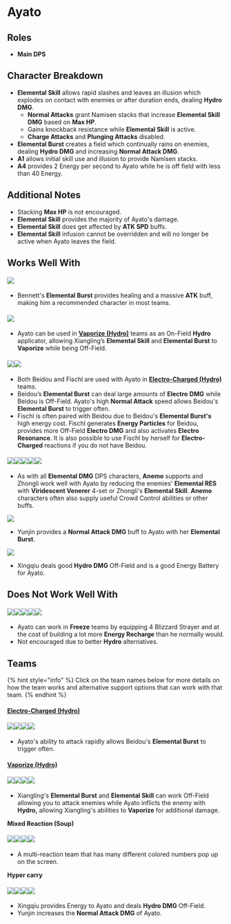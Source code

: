 # Ayato

## Roles

* **Main DPS**

## Character Breakdown

* **Elemental Skill** allows rapid slashes and leaves an illusion which explodes on contact with enemies or after duration ends, dealing **Hydro DMG**.
  * **Normal Attacks** grant Namisen stacks that increase **Elemental Skill** **DMG** based on **Max HP**.&#x20;
  * Gains knockback resistance while **Elemental Skill** is active.
  * **Charge Attacks** and **Plunging Attacks** disabled.
* **Elemental Burst** creates a field which continually rains on enemies, dealing **Hydro DMG** and increasing **Normal Attack DMG**.&#x20;
* **A1** allows initial skill use and illusion to provide Namisen stacks.
* **A4** provides 2 Energy per second to Ayato while he is off field with less than 40 Energy.

## **Additional Notes**

* Stacking **Max HP** is not encouraged.
* **Elemental Skill** provides the majority of Ayato's damage.
* **Elemental Skill** does get affected by **ATK SPD** buffs.
* **Elemental Skill** infusion cannot be overridden and will no longer be active when Ayato leaves the field.

## Works Well With

#### ![](../../.gitbook/assets/ui\_avataricon\_bennett.png)

* Bennett's **Elemental Burst** provides healing and a massive **ATK** buff, making him a recommended character in most teams.

#### ![](../../.gitbook/assets/ui\_avataricon\_xiangling.png)

* Ayato can be used in [**Vaporize (Hydro)**](../../teams/vaporize.md) teams as an On-Field **Hydro** applicator, allowing Xiangling’s **Elemental Skill** and **Elemental Burst** to **Vaporize** while being Off-Field.

#### ![](../../.gitbook/assets/ui\_avataricon\_beidou.png)![](../../.gitbook/assets/ui\_avataricon\_fischl.png)

* Both Beidou and Fischl are used with Ayato in [**Electro-Charged (Hydro)**](../../teams/electro-charged-hydro.md) teams.
* Beidou’s **Elemental Burst** can deal large amounts of **Electro** **DMG** while Beidou is Off-Field. Ayato's high **Normal Attack** speed allows Beidou's **Elemental Burst** to trigger often.
* Fischl is often paired with Beidou due to Beidou's **Elemental Burst's** high energy cost. Fischl generates **Energy Particles** for Beidou, provides more Off-Field **Electro DMG** and also activates **Electro Resonance**. It is also possible to use Fischl by herself for **Electro-Charged** reactions if you do not have Beidou.

#### ![](../../.gitbook/assets/ui\_avataricon\_kazuha.png)![](../../.gitbook/assets/ui\_avataricon\_sucrose.png)![](../../.gitbook/assets/ui\_avataricon\_venti.png)![](../../.gitbook/assets/ui\_avataricon\_jean.png)![](../../.gitbook/assets/ui\_avataricon\_zhongli.png)

* As with all **Elemental DMG** DPS characters, **Anemo** supports and Zhongli work well with Ayato by reducing the enemies' **Elemental RES** with **Viridescent Venerer** 4-set or Zhongli's **Elemental Skill**. **Anemo** characters often also supply useful Crowd Control abilities or other buffs.

![](../../.gitbook/assets/ui\_avataricon\_yunjin.png)

* Yunjin provides a **Normal Attack DMG** buff to Ayato with her **Elemental Burst**.

![](../../.gitbook/assets/ui\_avataricon\_xingqiu.png)

* Xingqiu deals good **Hydro DMG** Off-Field and is a good Energy Battery for Ayato.

## **Does Not Work Well With**

#### ![](../../.gitbook/assets/ui\_avataricon\_ayaka.png)![](../../.gitbook/assets/ui\_avataricon\_ganyu.png)![](../../.gitbook/assets/ui\_avataricon\_chongyun.png)![](../../.gitbook/assets/ui\_avataricon\_kaeya.png)![](../../.gitbook/assets/ui\_avataricon\_rosaria.png)

* Ayato can work in **Freeze** teams by equipping 4 Blizzard Strayer and at the cost of building a lot more **Energy Recharge** than he normally would.
* Not encouraged due to better **Hydro** alternatives.

## **Teams**

{% hint style="info" %}
Click on the team names below for more details on how the team works and alternative support options that can work with that team.
{% endhint %}

#### [Electro-Charged (Hydro)](../../teams/electro-charged-hydro.md)

#### ![](../../.gitbook/assets/ui\_avataricon\_ayato.png)![](../../.gitbook/assets/ui\_avataricon\_beidou.png)![](../../.gitbook/assets/ui\_avataricon\_fischl.png)![](../../.gitbook/assets/ui\_avataricon\_bennett.png)

* Ayato's ability to attack rapidly allows Beidou's **Elemental Burst** to trigger often.

#### [Vaporize (Hydro)](../../teams/vaporize.md)

#### ![](../../.gitbook/assets/ui\_avataricon\_ayato.png)![](../../.gitbook/assets/ui\_avataricon\_xiangling.png)![](../../.gitbook/assets/ui\_avataricon\_sucrose.png)![](../../.gitbook/assets/ui\_avataricon\_bennett.png)

* Xiangling's **Elemental Burst** and **Elemental Skill** can work Off-Field allowing you to attack enemies while Ayato inflicts the enemy with **Hydro,** allowing Xiangling's abilities to **Vaporize** for additional damage.

**Mixed Reaction (Soup)**

#### ![](../../.gitbook/assets/ui\_avataricon\_ayato.png)![](../../.gitbook/assets/ui\_avataricon\_fischl.png)![](../../.gitbook/assets/ui\_avataricon\_kazuha.png)![](../../.gitbook/assets/ui\_avataricon\_bennett.png)

* A multi-reaction team that has many different colored numbers pop up on the screen.&#x20;

**Hyper carry**&#x20;

#### ![](../../.gitbook/assets/ui\_avataricon\_ayato.png)![](../../.gitbook/assets/ui\_avataricon\_xingqiu.png)![](../../.gitbook/assets/ui\_avataricon\_kazuha.png)![](../../.gitbook/assets/ui\_avataricon\_yunjin.png)

* Xingqiu provides Energy to Ayato and deals **Hydro DMG** Off-Field.
* Yunjin increases the **Normal Attack DMG** of Ayato.
